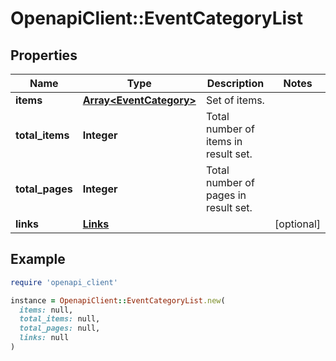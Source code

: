 # OpenapiClient::EventCategoryList

## Properties

| Name | Type | Description | Notes |
| ---- | ---- | ----------- | ----- |
| **items** | [**Array&lt;EventCategory&gt;**](EventCategory.md) | Set of items. |  |
| **total_items** | **Integer** | Total number of items in result set. |  |
| **total_pages** | **Integer** | Total number of pages in result set. |  |
| **links** | [**Links**](Links.md) |  | [optional] |

## Example

```ruby
require 'openapi_client'

instance = OpenapiClient::EventCategoryList.new(
  items: null,
  total_items: null,
  total_pages: null,
  links: null
)
```

